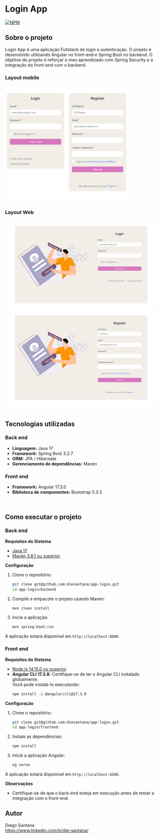 # Login App
[![NPM](https://img.shields.io/npm/l/react)](https://github.com/diesantana/app-login/blob/main/LICENSE) 



## Sobre o projeto
Login App é uma aplicação Fullstack de login e autenticação. 
O projeto é desenolvido utilizando Angular no front-end e Spring Boot no backend. 
O objetivo do projeto é reforçar o meu aprendizado com Spring Security e a integração do front-end com o backend.

### Layout mobile
<img src="https://github.com/diesantana/assets/blob/main/img/login-api/mobile-login.png?raw=true" alt="Mobile 1" width="200" /> 
<img src="https://github.com/diesantana/assets/blob/main/img/login-api/mobile-register.png?raw=true" alt="Mobile 2" width="200" />

### Layout Web
<img src="https://github.com/diesantana/assets/blob/main/img/login-api/full-login.png?raw=true" alt="Web 1" width="500" /> 
<img src="https://github.com/diesantana/assets/blob/main/img/login-api/full-register.png?raw=true" alt="Web 2" width="500" />
<br>
<br>

## Tecnologias utilizadas
### Back end
- **Linguagem:** Java 17
- **Framework:** Spring Boot 3.2.7
- **ORM:** JPA / Hibernate
- **Gerenciamento de dependências:** Maven


### Front end
- **Framework:** Angular 17.3.0
- **Biblioteca de componentes:** Bootstrap 5.3.3  
<br> 

## Como executar o projeto

### Back end

**Requisitos do Sistema**
- [Java 17](https://www.oracle.com/java/technologies/javase-jdk17-downloads.html).
- [Maven 3.8.1 ou superior](https://maven.apache.org/download.cgi).

**Configuração**
1. Clone o repositório:
    ```sh
    git clone git@github.com:diesantana/app-login.git
    cd app-login/backend
    ```

2. Compile e empacote o projeto usando Maven:
    ```sh
    mvn clean install
    ```

3. Inicie a aplicação:
    ```sh
    mvn spring-boot:run
    ```

A aplicação estará disponível em `http://localhost:8080`.

### Front end

**Requisitos do Sistema**
- [Node.js 14.15.0 ou superior](https://nodejs.org/).
- **Angular CLI 17.3.8:** Certifique-se de ter o Angular CLI instalado globalmente.   
  Você pode instalá-lo executando:
    ```sh
    npm install -g @angular/cli@17.3.8
    ```

**Configuração**
1. Clone o repositório:
    ```sh
    git clone git@github.com:diesantana/app-login.git
    cd app-login/frontend
    ```

2. Instale as dependências:
    ```sh
    npm install
    ```

3. Inicie a aplicação Angular:
    ```sh
    ng serve
    ```

A aplicação estará disponível em `http://localhost:4200`.

**Observações**
- Certifique-se de que o back-end esteja em execução antes de testar a integração com o front-end.

## Autor
Diego Santana  
https://www.linkedin.com/in/die-santana/
